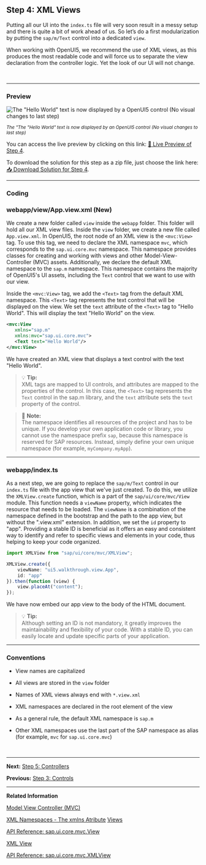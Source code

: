 ## Step 4: XML Views

Putting all our UI into the `index.ts` file will very soon result in a messy setup and there is quite a bit of work ahead of us. So let’s do a first modularization by putting the `sap/m/Text` control into a dedicated `view`.

When working with OpenUI5, we recommend the use of XML views, as this produces the most readable code and will force us to separate the view declaration from the controller logic. Yet the look of our UI will not change.

&nbsp;

***
### Preview


![](https://sdk.openui5.org/docs/topics/loio05f6775a39d3409ea673f4acc3812142_LowRes.png "The  \"Hello World\" text is now displayed by a OpenUI5 control  \(No visual changes to last step\)")

<sup>*The "The \"Hello World\" text is now displayed by an OpenUI5 control \(No visual changes to last step\)*</sup>

You can access the live preview by clicking on this link: [🔗 Live Preview of Step 4](https://sap-samples.github.io/ui5-typescript-walkthrough/step-04/index-cdn.html).

To download the solution for this step as a zip file, just choose the link here: [📥 Download Solution for Step 4](https://sap-samples.github.io/ui5-typescript-walkthrough/ui5-typescript-walkthrough-step-04.zip).

***

### Coding

### webapp/view/App.view.xml \(New\)

We create a new folder called `view` inside the `webapp` folder. This folder will hold all our XML view files. Inside the `view` folder, we create a new file called `App.view.xml`. In OpenUI5, the root node of an XML view is the `<mvc:View>` tag. To use this tag, we need to declare the XML namespace `mvc`, which corresponds to the `sap.ui.core.mvc` namespace. This namespace provides classes for creating and working with views and other Model-View-Controller \(MVC\) assets. Additionally, we declare the default XML namespace to the `sap.m` namespace. This namespace contains the majority of OpenUI5's UI assets, including the `Text` control that we want to use with our view.

Inside the `<mvc:View>` tag, we add the `<Text>` tag from the default XML namespace. This `<Text>` tag represents the text control that will be displayed on the view. We set the `text` attribute of the `<Text>` tag to "Hello World". This will display the text "Hello World" on the view.

```xml
<mvc:View
   xmlns="sap.m"
   xmlns:mvc="sap.ui.core.mvc">
   <Text text="Hello World"/>
</mvc:View>
```

We have created an XML view that displays a text control with the text "Hello World".

> 💡 **Tip:** <br>
> XML tags are mapped to UI controls, and attributes are mapped to the properties of the control. In this case, the `<Text>` tag represents the `Text` control in the sap.m library, and the `text` attribute sets the `text` property of the control.

> 📝 **Note:**  <br>
> The namespace identifies all resources of the project and has to be unique. If you develop your own application code or library, you cannot use the namespace prefix `sap`, because this namespace is reserved for SAP resources. Instead, simply define your own unique namespace \(for example, `myCompany.myApp`\).

***

### webapp/index.ts

As a next step, we are going to replace the `sap/m/Text` control in our `index.ts` file with the app view that we've just created. To do this, we utilize the `XMLView.create` function, which is a part of the `sap/ui/core/mvc/View` module. This function needs a `viewName` property, which indicates the resource that needs to be loaded. The `viewName` is a combination of the namespace defined in the bootstrap and the path to the app view, but without the ".view.xml" extension. In addition, we set the `id` property to "app". Providing a stable ID is beneficial as it offers an easy and consistent way to identify and refer to specific views and elements in your code, thus helping to keep your code organized.

```ts
import XMLView from "sap/ui/core/mvc/XMLView";

XMLView.create({
    viewName: "ui5.walkthrough.view.App",
    id: "app"
}).then(function (view) {
    view.placeAt("content");
});

```
We have now embed our app view to the body of the HTML document.

> 💡 **Tip:**  <br>
>Although setting an ID is not mandatory, it greatly improves the maintainability and flexibility of your code. With a stable ID, you can easily locate and update specific parts of your application.

***

### Conventions

-   View names are capitalized

-   All views are stored in the `view` folder

-   Names of XML views always end with `*.view.xml`

-   XML namespaces are declared in the root element of the view

-   As a general rule, the default XML namespace is `sap.m`

-   Other XML namespaces use the last part of the SAP namespace as alias \(for example, `mvc` for `sap.ui.core.mvc`\)

&nbsp;

***

**Next:** [Step 5: Controllers](../05/README.md "In this step, we replace the text with a button and show the Hello World message when the button is pressed. The handling of the button's press event is implemented in the controller of the view.")

**Previous:** [Step 3: Controls](../03/README.md "Now it's time to build our first little UI by replacing the Hello World text in the HTML body by the OpenUI5 control sap.m.Text. In the beginning, we will use the TypeScript control AOI to set up the UI, the control instance is then placed into the HTML body.")

***

**Related Information**

[Model View Controller \(MVC\)](https://sdk.openui5.org/topic/91f233476f4d1014b6dd926db0e91070.html "The Model View Controller (MVC) concept is used in OpenUI5 to separate the representation of information from the user interaction. This separation facilitates development and the changing of parts independently.")

[XML Namespaces - The xmlns Atribute](https://www.w3schools.com/XML/xml_namespaces.asp)
[Views](https://sdk.openui5.org/topic/91f27e3e6f4d1014b6dd926db0e91070.html "The view in the Model-View-Controller (MVC) concept is responsible for defining and rendering the UI. OpenUI5 supports predefined view types.")

[API Reference: sap.ui.core.mvc.View](https://sdk.openui5.org/api/sap.ui.core.mvc.View)

[XML View](https://sdk.openui5.org/topic/91f292806f4d1014b6dd926db0e91070.html "The XML view type is defined in an XML file. The file name either ends with .view.xml or as an XML string. The file name and the folder structure together specify the name of the view that equals the OpenUI5 module name.")

[API Reference: sap.ui.core.mvc.XMLView](https://sdk.openui5.org/api/sap.ui.core.mvc.xmlView)